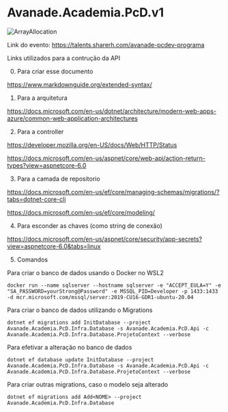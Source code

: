 # Avanade.Academia.PcD.v1

![ArrayAllocation](https://raw.githubusercontent.com/felipementel/Avanade.Academia.PcD.v1/main/docs/img/banner.jpg?raw=true)

Link do evento: https://talents.sharerh.com/avanade-pcdev-programa

Links utilizados para a contrução da API

0. Para criar esse documento

https://www.markdownguide.org/extended-syntax/

1. Para a arquitetura

https://docs.microsoft.com/en-us/dotnet/architecture/modern-web-apps-azure/common-web-application-architectures


2. Para a controller

https://developer.mozilla.org/en-US/docs/Web/HTTP/Status

https://docs.microsoft.com/en-us/aspnet/core/web-api/action-return-types?view=aspnetcore-6.0


3. Para a camada de repositorio

https://docs.microsoft.com/en-us/ef/core/managing-schemas/migrations/?tabs=dotnet-core-cli

https://docs.microsoft.com/en-us/ef/core/modeling/

4. Para esconder as chaves (como string de conexão)

https://docs.microsoft.com/en-us/aspnet/core/security/app-secrets?view=aspnetcore-6.0&tabs=linux

5. Comandos

Para criar o banco de dados usando o Docker no WSL2

```
docker run --name sqlserver --hostname sqlserver -e "ACCEPT_EULA=Y" -e "SA_PASSWORD=yourStrong@Password" -e MSSQL_PID=Developer -p 1433:1433 -d mcr.microsoft.com/mssql/server:2019-CU16-GDR1-ubuntu-20.04
```

Para criar o banco de dados utilizando o Migrations

```
dotnet ef migrations add InitDatabase --project Avanade.Academia.PcD.Infra.Database -s Avanade.Academia.PcD.Api -c Avanade.Academia.PcD.Infra.Database.ProjetoContext --verbose 
```
Para efetivar a alteração no banco de dados

```
dotnet ef database update InitDatabase --project Avanade.Academia.PcD.Infra.Database -s Avanade.Academia.PcD.Api -c Avanade.Academia.PcD.Infra.Database.ProjetoContext --verbose 
```

Para criar outras migrations, caso o modelo seja alterado

```
dotnet ef migrations add Add<NOME> --project Avanade.Academia.PcD.Infra.Database
```